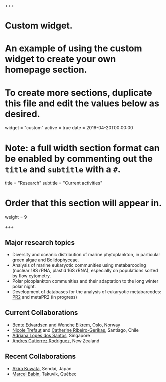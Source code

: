 +++
# Custom widget.
# An example of using the custom widget to create your own homepage section.
# To create more sections, duplicate this file and edit the values below as desired.
widget = "custom"
active = true
date = 2016-04-20T00:00:00

# Note: a full width section format can be enabled by commenting out the `title` and `subtitle` with a `#`.
title = "Research"
subtitle = "Current activities"

# Order that this section will appear in.
weight = 9

+++

## Major research topics
* Diversity and oceanic distribution of marine phytoplankton, in particular green algae and Bolidophyceae.
* Analysis of marine eukaryotic communities using metabarcoding (nuclear 18S rRNA, plastid 16S rRNA), especially on populations sorted by flow cytometry.
* Polar picoplankton communities and their adaptation to the long winter polar night.
* Development of databases for the analysis of eukaryotic metabarcodes: [PR2](https://github.com/vaulot/pr2database) and metaPR2 (in progress)

## Current Collaborations
* [Bente Edvardsen](https://www.researchgate.net/profile/Bente_Edvardsen) and [Wenche Eikrem](https://www.researchgate.net/profile/Wenche_Eikrem), Oslo, Norway
* [Nicole Trefaut](https://www.researchgate.net/profile/Nicole_Trefault) and [Catherine Ribeiro-Gerikas](http://orcid.org/0000-0003-0531-2313), Santiago, Chile
* [Adriana Lopes dos Santos](https://adriana.netlify.app), Singapore
* [Andres Gutierrez Rodriguez](https://www.researchgate.net/profile/Andres_Gutierrez-Rodriguez3), New Zealand

## Recent Collaborations
* [Akira Kuwata](https://www.researchgate.net/profile/Akira_Kuwata), Sendai, Japan
* [Marcel Babin](http://www.takuvik.ulaval.ca/team/marcel_babin.php), Takuvik, Québec
